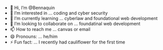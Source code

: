 - 👋 Hi, I’m @Bennaquin
- 👀 I’m interested in ... coding and cyber security
- 🌱 I’m currently learning ... cyberlaw and foundational web development 
- 💞️ I’m looking to collaborate on ... foundatinal web development 
- 📫 How to reach me ... canvas or email
- 😄 Pronouns: ... he/him
- ⚡ Fun fact: ... I recently had cauliflower for the first time

<!---
bennaquin/bennaquin is a ✨ special ✨ repository because its `README.md` (this file) appears on your GitHub profile.
You can click the Preview link to take a look at your changes.
--->
